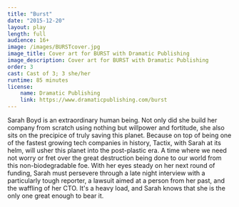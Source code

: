 ```yaml
---
title: "Burst"
date: "2015-12-20"
layout: play
length: full
audience: 16+
image: /images/BURSTcover.jpg
image_title: Cover art for BURST with Dramatic Publishing
image_description: Cover art for BURST with Dramatic Publishing
order: 3
cast: Cast of 3; 3 she/her
runtime: 85 minutes
license:
    name: Dramatic Publishing
    link: https://www.dramaticpublishing.com/burst
---
```


Sarah Boyd is an extraordinary human being. Not only did she build her company from scratch using nothing but willpower and fortitude, she also sits on the precipice of truly saving this planet. Because on top of being one of the fastest growing tech companies in history, Tactix, with Sarah at its helm, will usher this planet into the post-plastic era. A time where we need not worry or fret over the great destruction being done to our world from this non-biodegradable foe. With her eyes steady on her next round of funding, Sarah must persevere through a late night interview with a particularly tough reporter, a lawsuit aimed at a person from her past, and the waffling of her CTO. It's a heavy load, and Sarah knows that she is the only one great enough to bear it.
